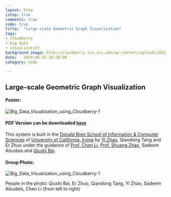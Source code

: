 ```yaml
---
layout: blog
istop: true
comments: true
code: true
title:  "Large-scale Geometric Graph Visualization"
tags:
- cloudberry
- big data
- visualization
background-image: http://cloudberry.ics.uci.edu/wp-content/uploads/2018/04/berry-icon.png
date:   2019-08-25 18:50:00
category: code

---
```


## Large-scale Geometric Graph Visualization

#### Poster:

![Big_Data_Visualization_using_Cloudberry-1](https://raw.githubusercontent.com/SustechJoy/SustechJoy.github.io/master/_posts/book/img/Large_scale_Geometric_Graph_Visualization.jpg)

#### PDF Version can be downloaded [here](https://github.com/SustechJoy/SustechJoy.github.io/raw/master/_posts/book/resources/Large_scale_Geometric_Graph_Visualization.pdf)

This system is built in the [Donald Bren School of Information & Computer Sciences](<https://www.ics.uci.edu/>) of [University of California, Irvine](https://uci.edu) by [Yi Zhao](https://scottyi.club), Qiandong Tang and Er Zhuo under the guidance of [Prof. Chen Li](https://chenli.ics.uci.edu), [Prof. Shuang Zhao](https://www.shuangz.com), Sadeem Alsudais and [Qiushi Bai](<https://qiushibai.wordpress.com/>).

#### Group Photo:

![Big_Data_Visualization_using_Cloudberry-1](https://raw.githubusercontent.com/SustechJoy/SustechJoy.github.io/master/_posts/book/img/graph_viz_gathering_photo.jpg)

People in the photo: Qiushi Bai, Er Zhuo, Qiandong Tang, Yi Zhao, Sadeem Alsudais, Chen Li (from left to right)



